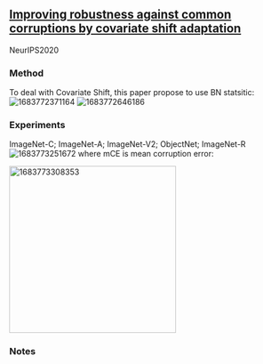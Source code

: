 ## [Improving robustness against common corruptions by covariate shift adaptation](https://arxiv.org/pdf/2006.16971.pdf)

NeurIPS2020

### Method
To deal with Covariate Shift, this paper propose to use BN statsitic:
![1683772371164](https://github.com/Jo-wang/Daily-Paper-Reading/assets/46414159/4a8c81f3-9afb-4f60-8bb8-22f84d7f011c)
![1683772646186](https://github.com/Jo-wang/Daily-Paper-Reading/assets/46414159/beaa123f-a0e2-4360-ab1e-220f2206a27c)

### Experiments
ImageNet-C; ImageNet-A;  ImageNet-V2; ObjectNet; ImageNet-R
![1683773251672](https://github.com/Jo-wang/Daily-Paper-Reading/assets/46414159/97ccb248-7a91-4ae1-b6dc-2c962f6b8d23)
where mCE is mean corruption error:

<img width=300 alt="1683773308353" src="https://github.com/Jo-wang/Daily-Paper-Reading/assets/46414159/f03a98b1-2087-49ec-b639-1323693b5b78">

### Notes
